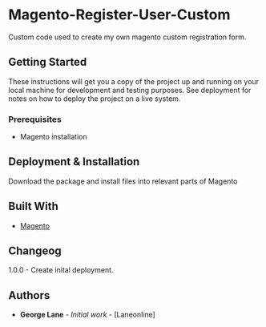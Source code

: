 # Magento-Register-User-Custom

Custom code used to create my own magento custom registration form.

## Getting Started

These instructions will get you a copy of the project up and running on your local machine for development and testing purposes. See deployment for notes on how to deploy the project on a live system.

### Prerequisites

- Magento installation

## Deployment & Installation

Download the package and install files into relevant parts of Magento

## Built With

* [Magento](https://magento.com/)

## Changeog

1.0.0 - Create inital deployment. 

## Authors

* **George Lane** - *Initial work* - [Laneonline]
